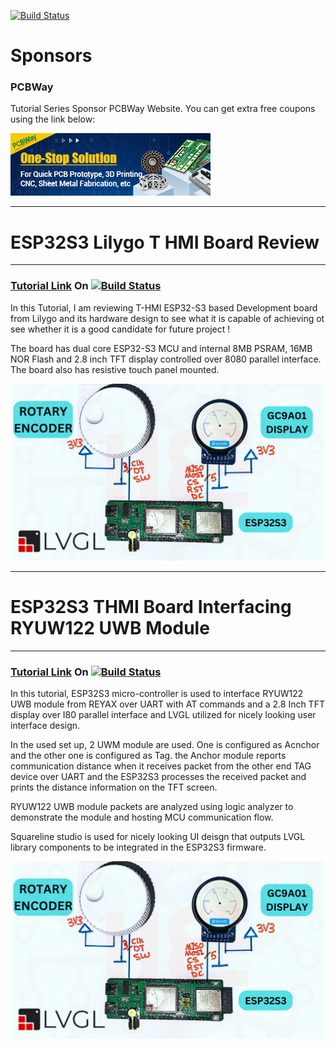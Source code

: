 [![Build Status](https://img.shields.io/badge/USEFUL%20ELECTRONICS-YOUTUBE-red)](https://www.youtube.com/user/wardzx1)

# Sponsors

### PCBWay
Tutorial Series Sponsor PCBWay Website. You can get extra free coupons using the link below:

[<img src="https://github.com/UsefulElectronics/esp32s3-gc9a01-lvgl/blob/main/banner/banner(320x100).gif">](https://www.pcbway.com/setinvite.aspx?inviteid=582640)

***
# ESP32S3 Lilygo T HMI Board Review
***
### [Tutorial Link](https://youtu.be/12MyKaSyPj4) On [![Build Status](https://img.shields.io/badge/YouTube-FF0000?style=for-the-badge&logo=youtube&logoColor=white)](https://www.youtube.com/wardzx1) 

In this Tutorial, I am reviewing T-HMI ESP32-S3 based Development board from Lilygo and its hardware design to see what it is capable of achieving ot see whether it is a good candidate for future project !

The board has dual core ESP32-S3 MCU and internal 8MB PSRAM, 16MB  NOR Flash and 2.8 inch TFT display controlled over 8080 parallel interface. The board also has resistive touch panel mounted.

![Circuit Diagram](https://github.com/UsefulElectronics/esp32s3-gc9a01-lvgl/blob/main/circuit%20diagram/cover1.png)
***

# ESP32S3 THMI Board Interfacing RYUW122 UWB Module
***
### [Tutorial Link](https://youtu.be/anwFOHaNnUQ) On [![Build Status](https://img.shields.io/badge/YouTube-FF0000?style=for-the-badge&logo=youtube&logoColor=white)](https://www.youtube.com/wardzx1) 

In this tutorial, ESP32S3 micro-controller is used to interface RYUW122 UWB module from REYAX over UART with AT commands and a 2.8 Inch TFT display over I80 parallel interface and LVGL utilized for nicely looking user interface design.

In the used set up, 2 UWM module are used. One is configured as Acnchor and the other one is configured as Tag. the Anchor module reports communication distance when it receives packet from the other end TAG device over UART and the ESP32S3 processes the received packet and prints the distance information on the TFT screen. 

RYUW122 UWB module packets are analyzed using logic analyzer to demonstrate the module and hosting MCU communication flow.

Squareline studio is used for nicely looking UI deisgn that outputs LVGL library components to be integrated in the ESP32S3 firmware.

![Circuit Diagram](https://github.com/UsefulElectronics/esp32s3-gc9a01-lvgl/blob/main/circuit%20diagram/cover1.png)